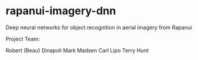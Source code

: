# rapanui-imagery-dnn

Deep neural networks for object recognition in aerial imagery from Rapanui


Project Team:

Robert (Beau) Dinapoli
Mark Madsen
Carl Lipo
Terry Hunt


